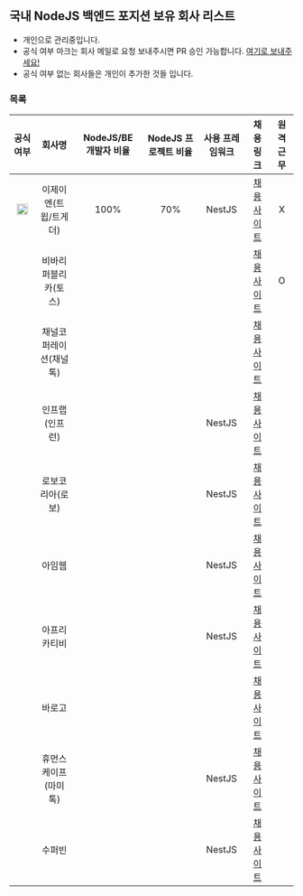 ## 국내 NodeJS 백엔드 포지션 보유 회사 리스트


- 개인으로 관리중입니다.
- 공식 여부 마크는 회사 메일로 요청 보내주시면 PR 승인 가능합니다. [여기로 보내주세요!](mailto:j_kim@ejn.gg)
- 공식 여부 없는 회사들은 개인이 추가한 것들 입니다.


### 목록
|공식 여부| 회사명 | NodeJS/BE 개발자 비율 | NodeJS 프로젝트 비율 | 사용 프레임워크 | 채용 링크 | 원격 근무 | 
|:------: |:------:|:-----------:|:---------:|:---------:|:---------:|:---------:|
| <img src="https://github.com/ejn-jimmy/node-backend-in-korea/assets/142366502/e5e8cf74-3c26-4705-b56c-97fb3c6e11bf" width="20" height="20"/> | 이제이엔(트윕/트게더) | 100% | 70% | NestJS | [채용 사이트](https://www.ejn.team/) | X |
| | 비바리퍼블리카(토스)	 |  | |  | [채용 사이트](https://toss.im/career/jobs?search=node) | O |
| | 채널코퍼레이션(채널톡)	 |  | |  | [채용 사이트](https://channel.io/ko/jobs) |  |
| | 인프랩(인프런)	 |  | | NestJS | [채용 사이트](https://inflab.oopy.io/) |  |
| | 로보코리아(로보)	 |  | | NestJS| [채용 사이트](https://orbisailovo.notion.site/LOVO-db490c88a5384f778e913c614b7f6530) |  |
| | 아임웹	 |  | | NestJS | [채용 사이트](https://career.imweb.me/) |  |
| | 아프리카티비	 |  | | NestJS | [채용 사이트](https://recruit.afreecatv.com/recruit_list.php) |  |
| | 바로고	 |  | |  | [채용 사이트](https://career.barogo.com/recruit) |  |
| | 휴먼스케이프(마미톡)	 |  | | NestJS | [채용 사이트](https://humanscape.notion.site/Walk-with-us-cf598bdb4e9c47cd87fde501d42e169a) |  |
| | 수퍼빈	 |  | | NestJS | [채용 사이트](https://superbin.co.kr/team/jobs) |  |
